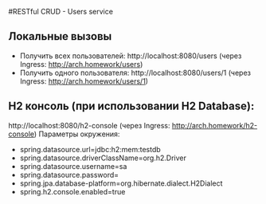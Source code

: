 #RESTful CRUD - Users service

## Локальные вызовы
- Получить всех пользователей: http://localhost:8080/users (через Ingress: http://arch.homework/users)
- Получить одного пользователя: http://localhost:8080/users/1 (через Ingress: http://arch.homework/users/1)

## H2 консоль (при использовании H2 Database): 
http://localhost:8080/h2-console (через Ingress: http://arch.homework/h2-console)
Параметры окружения:
- spring.datasource.url=jdbc:h2:mem:testdb
- spring.datasource.driverClassName=org.h2.Driver
- spring.datasource.username=sa
- spring.datasource.password=
- spring.jpa.database-platform=org.hibernate.dialect.H2Dialect
- spring.h2.console.enabled=true
